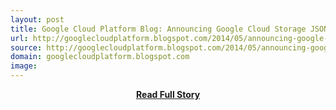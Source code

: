 ```yaml
---
layout: post
title: Google Cloud Platform Blog: Announcing Google Cloud Storage JSON API General Availability
url: http://googlecloudplatform.blogspot.com/2014/05/announcing-google-cloud-storage-json.html
source: http://googlecloudplatform.blogspot.com/2014/05/announcing-google-cloud-storage-json.html
domain: googlecloudplatform.blogspot.com
image: 
---
```


<p></p>
<center><p><a href="http://googlecloudplatform.blogspot.com/2014/05/announcing-google-cloud-storage-json.html" style='padding:25px; font-sze:18px; font-weight: bold;'>Read Full Story</a></p></center>
